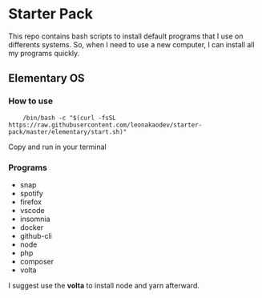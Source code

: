 #  Starter Pack

This repo contains bash scripts to install default programs that I use on differents systems. So, when I need to use a new computer, I can install all my programs quickly.

## Elementary OS

### How to use

```
    /bin/bash -c "$(curl -fsSL https://raw.githubusercontent.com/leonakaodev/starter-pack/master/elementary/start.sh)"
```

Copy and run in your terminal

### Programs

- snap
- spotify
- firefox
- vscode
- insomnia
- docker
- github-cli
- node
- php
- composer
- volta

I suggest use the **volta** to install node and yarn afterward.